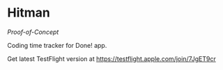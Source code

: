 # Hitman

*Proof-of-Concept*

Coding time tracker for Done! app.

Get latest TestFlight version at https://testflight.apple.com/join/7JgET9cr
